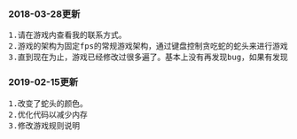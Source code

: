 <h3>2018-03-28更新</h3>
<pre>
1.请在游戏内查看我的联系方式。
2.游戏的架构为固定fps的常规游戏架构，通过键盘控制贪吃蛇的蛇头来进行游戏。
3.直到现在为止，游戏已经修改过很多遍了。基本上没有再发现bug，如果有发现请联系一下我。
</pre>
<h3>2019-02-15更新</h3>
<pre>
1.改变了蛇头的颜色。
2.优化代码以减少内存
3.修改游戏规则说明
</pre>
